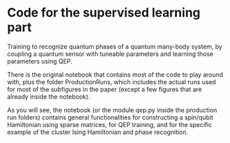 # Code for the supervised learning part

Training to recognize quantum phases of a quantum many-body system, 
by coupling a quantum sensor with tuneable parameters and learning those parameters using QEP.

There is the original notebook that contains most of the code to play around with, plus the folder ProductionRuns, which includes the actual runs used for most of the subfigures in the paper (except a few figures that are already inside the notebook).

As you will see, the notebook (or the module qep.py inside the production run folders) contains general functionalities for constructing a spin/qubit Hamiltonian using sparse matrices, for QEP training, and for the specific example of the cluster Ising Hamiltonian and phase recognition.

